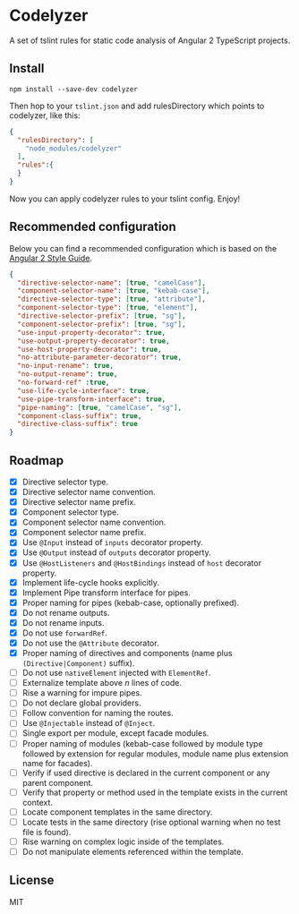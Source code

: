 # Codelyzer

A set of tslint rules for static code analysis of Angular 2 TypeScript projects.

## Install

`npm install --save-dev codelyzer`

Then hop to your `tslint.json` and add rulesDirectory which points to codelyzer, like this:
```json
{
  "rulesDirectory": [
    "node_modules/codelyzer"
  ],
  "rules":{
  }
}
```

Now you can apply codelyzer rules to your tslint config. Enjoy!

## Recommended configuration

Below you can find a recommended configuration which is based on the [Angular 2 Style Guide](https://angular.io/docs/ts/latest/guide/style-guide.html).

```json
{
  "directive-selector-name": [true, "camelCase"],
  "component-selector-name": [true, "kebab-case"],
  "directive-selector-type": [true, "attribute"],
  "component-selector-type": [true, "element"],
  "directive-selector-prefix": [true, "sg"],
  "component-selector-prefix": [true, "sg"],
  "use-input-property-decorator": true,
  "use-output-property-decorator": true,
  "use-host-property-decorator": true,
  "no-attribute-parameter-decorator": true,
  "no-input-rename": true,
  "no-output-rename": true,
  "no-forward-ref" :true,
  "use-life-cycle-interface": true,
  "use-pipe-transform-interface": true,
  "pipe-naming": [true, "camelCase", "sg"],
  "component-class-suffix": true,
  "directive-class-suffix": true
}
```

## Roadmap

- [x] Directive selector type.
- [x] Directive selector name convention.
- [x] Directive selector name prefix.
- [x] Component selector type.
- [x] Component selector name convention.
- [x] Component selector name prefix.
- [x] Use `@Input` instead of `inputs` decorator property.
- [x] Use `@Output` instead of `outputs` decorator property.
- [x] Use `@HostListeners` and `@HostBindings` instead of `host` decorator property.
- [x] Implement life-cycle hooks explicitly.
- [x] Implement Pipe transform interface for pipes.
- [x] Proper naming for pipes (kebab-case, optionally prefixed).
- [x] Do not rename outputs.
- [x] Do not rename inputs.
- [x] Do not use `forwardRef`.
- [x] Do not use the `@Attribute` decorator.
- [x] Proper naming of directives and components (name plus `(Directive|Component)` suffix).
- [ ] Do not use `nativeElement` injected with `ElementRef`.
- [ ] Externalize template above *n* lines of code.
- [ ] Rise a warning for impure pipes.
- [ ] Do not declare global providers.
- [ ] Follow convention for naming the routes.
- [ ] Use `@Injectable` instead of `@Inject`.
- [ ] Single export per module, except facade modules.
- [ ] Proper naming of modules (kebab-case followed by module type followed by extension for regular modules, module name plus extension name for facades).
- [ ] Verify if used directive is declared in the current component or any parent component.
- [ ] Verify that property or method used in the template exists in the current context.
- [ ] Locate component templates in the same directory.
- [ ] Locate tests in the same directory (rise optional warning when no test file is found).
- [ ] Rise warning on complex logic inside of the templates.
- [ ] Do not manipulate elements referenced within the template.

## License

MIT
